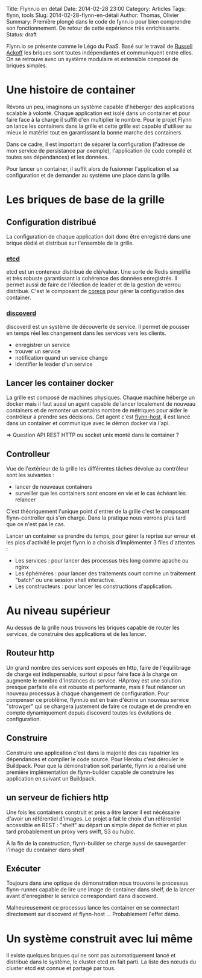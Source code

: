 Title: Flynn.io en détail
Date: 2014-02-28 23:00
Category: Articles
Tags: flynn, tools
Slug: 2014-02-28-flynn-en-détail
Author: Thomas, Olivier
Summary: Première plongé dans le code de fynn.io pour bien comprendre son fonctionnement. De retour de cette expérience très enrichissante.
Status: draft

Flynn.io se présente comme le Légo du PaaS. Basé sur le travail de 
[Russell Ackoff](http://knowledge.wharton.upenn.edu/article/idealized-design-how-bell-labs-imagined-and-created-the-telephone-system-of-the-future/)
les briques sont toutes indépendantes et communiquent entre elles. On se
retrouve avec un système modulaire et extensible composé de briques simples.

# Une histoire de container

Rêvons un peu, imaginons un système capable d'héberger des applications
scalable à volonté. Chaque application est isolé dans un container et pour
faire face à la charge il suffit d'en multiplier le nombre. Pour le projet
Flynn on lance les containers dans la grille et cette grille est capable
d'utiliser au mieux le matériel tout en garantissant la bonne marche des
containers.

Dans ce cadre, il est important de séparer la configuration (l'adresse de mon
service de persistance par exemple), l'application (le code compilé et toutes
ses dépendances) et les données. 

Pour lancer un container, il suffit alors de fusionner l'application et sa
configuration et de demander au système une place dans la grille.

# Les briques de base de la grille

## Configuration distribué

La configuration de chaque application doit donc être enregistré dans une
brique dédié et distribué sur l'ensemble de la grille.

### [etcd](https://coreos.com/using-coreos/etcd/)

etcd est un conteneur distribué de clé/valeur. Une sorte de Redis simplifié et
très robuste garantissant la cohérence des données enregistrés. 
Il permet aussi de faire de l'élection de leader et de la gestion de verrou
distribué. 
C'est le composant de [coreos](https://coreos.com/) pour gérer la configuration
des container.

### [discoverd](https://github.com/flynn/discoverd)

discoverd est un système de découverte de service. Il permet de pousser en
temps réel les changement dans les services vers les clients.

- enregistrer un service
- trouver un service
- notification quand un service change
- identifier le leader d'un service

## Lancer les container docker 

La grille est composé de machines physiques. Chaque machine héberge un docker
mais il faut aussi un agent capable de lancer localement de nouveau containers
et de remonter un certains nombre de métriques pour aider le contrôleur a
prendre ses décisions.
Cet agent c'est [flynn-host](https://github.com/flynn/flynn-host), il est lancé
dans un container et communique avec le démon docker via l'api.

=> Question API REST HTTP ou socket unix monté dans le container ?

## Controlleur

Vue de l'extérieur de la grille les différentes tâches dévolue au contrôleur
sont les suivantes :

- lancer de nouveaux containers
- surveiller que les containers sont encore en vie et le cas échéant les relancer

C'est théoriquement l'unique point d'entrer de la grille c'est le composant
flynn-controller qui s'en charge. Dans la pratique nous verrons plus tard que
ce n'est pas le cas.

Lancer un container va prendre du temps, pour gérer la reprise sur erreur et
les pics d'activité le projet flynn.io a choisis d'implémenter 3 files
d'attentes : 

- Les services : pour lancer des processus très long comme apache ou nginx
- Les éphémères : pour lancer des traitements court comme un traitement "batch"
ou une session shell interactive.
- Les constructeurs : pour lancer les constructions d'application.

# Au niveau supérieur

Au dessus de la grille nous trouvons les briques capable de router les
services, de construire des applications et de les lancer.

## Routeur http
Un grand nombre des services sont exposés en http, faire de l'équilibrage de
charge est indispensable, surtout si pour faire face à la charge on augmente le
nombre d'instances du service. HAproxy est une solution presque parfaite elle est
robuste et performante, mais il faut relancer un nouveau processus à chaque
changement de configuration. 
Pour compenser ce problème, flynn.io est en train d'écrire un nouveau service
"strowger" qui se chargera justement de faire ce routage et de prendre en
compte dynamiquement depuis discoverd toutes les évolutions de configuration.

## Construire
Construire une application c'est dans la majorité des cas rapatrier les
dépendances et compiler le code source. Pour Heroku c'est dérouler le
Buildpack. 
Pour que la démonstration soit parlante, flynn.io a réalisé une première
implémentation de flynn-builder capable de construire les application en
suivant un Buildpack.

## un serveur de fichiers http
Une fois les containers construit et près a être lancer il est nécéssaire
d'avoir un référentiel d'images. 
Le projet a fait le choix d'un référentiel accessible en REST : "shelf" au
départ un simple dépot de fichier et plus tard probablement un proxy vers
swift, S3 ou hubic.

À la fin de la construction, flynn-builder se charge aussi de sauvegarder
l'image du container dans shelf

## Exécuter

Toujours dans une optique de démonstration nous trouvons le processus
flynn-runner capable de lire une image de container dans shelf, de la lancer
avant d'enregistrer le service correspondant dans discoverd. 

Malheureusement ce processus lance les container en se connectant directement
sur discoverd et flynn-host ... Probablement l'effet démo.

# Un système construit avec lui même 

Il existe quelques briques qui ne sont pas automatiquement lancé et distribué dans le
système, le cluster etcd en fait parti. La liste des nœuds du cluster etcd est
connue et partagé par tous. 

